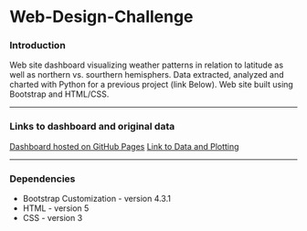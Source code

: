 # Web-Design-Challenge

<h3>Introduction</h3>
Web site dashboard visualizing weather patterns in relation to latitude as well as northern vs. sourthern hemisphers. Data extracted, analyzed and charted with Python for a previous project (link Below). Web site built using Bootstrap and HTML/CSS.
<br>
<hr>
<h3>Links to dashboard and original data</h3>
<a href="https://timsamson.github.io/Web-Design-Challenge/">Dashboard hosted on GitHub Pages</a>
<a href="https://github.com/timsamson/Python_API_Challange.git">Link to Data and Plotting</a>
<br>
<hr>

<h3>Dependencies</h3>
<ul>
<li>Bootstrap Customization - version 4.3.1</li>
<li>HTML - version 5</li>
<li>CSS - version 3</li></ul>
